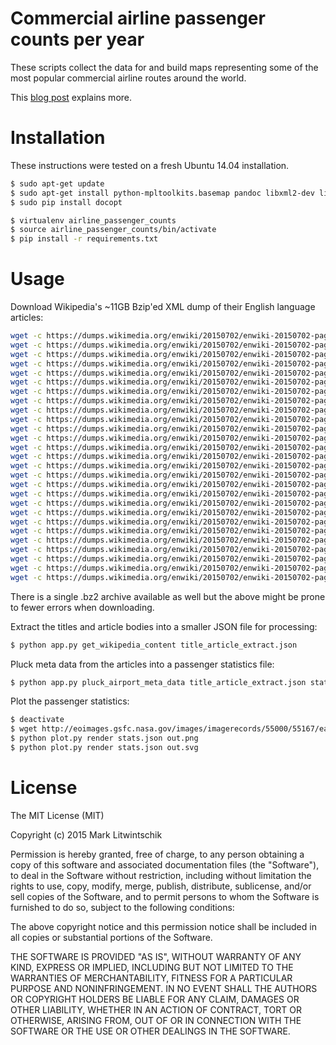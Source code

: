 # Commercial airline passenger counts per year

These scripts collect the data for and build maps representing some of the most popular commercial airline routes around the world.

This [blog post](http://tech.marksblogg.com/popular-airline-passenger-routes.html) explains more.

# Installation

These instructions were tested on a fresh Ubuntu 14.04 installation.

```bash
$ sudo apt-get update
$ sudo apt-get install python-mpltoolkits.basemap pandoc libxml2-dev libxslt1-dev redis-server
$ sudo pip install docopt
```

```bash
$ virtualenv airline_passenger_counts
$ source airline_passenger_counts/bin/activate
$ pip install -r requirements.txt
```

# Usage

Download Wikipedia's ~11GB Bzip'ed XML dump of their English language articles:

```bash
wget -c https://dumps.wikimedia.org/enwiki/20150702/enwiki-20150702-pages-articles1.xml-p000000010p000010000.bz2
wget -c https://dumps.wikimedia.org/enwiki/20150702/enwiki-20150702-pages-articles2.xml-p000010002p000025001.bz2
wget -c https://dumps.wikimedia.org/enwiki/20150702/enwiki-20150702-pages-articles3.xml-p000025001p000055000.bz2
wget -c https://dumps.wikimedia.org/enwiki/20150702/enwiki-20150702-pages-articles4.xml-p000055002p000104998.bz2
wget -c https://dumps.wikimedia.org/enwiki/20150702/enwiki-20150702-pages-articles5.xml-p000105002p000184999.bz2
wget -c https://dumps.wikimedia.org/enwiki/20150702/enwiki-20150702-pages-articles6.xml-p000185003p000305000.bz2
wget -c https://dumps.wikimedia.org/enwiki/20150702/enwiki-20150702-pages-articles7.xml-p000305002p000465001.bz2
wget -c https://dumps.wikimedia.org/enwiki/20150702/enwiki-20150702-pages-articles8.xml-p000465001p000665001.bz2
wget -c https://dumps.wikimedia.org/enwiki/20150702/enwiki-20150702-pages-articles9.xml-p000665001p000925001.bz2
wget -c https://dumps.wikimedia.org/enwiki/20150702/enwiki-20150702-pages-articles10.xml-p000925001p001325001.bz2
wget -c https://dumps.wikimedia.org/enwiki/20150702/enwiki-20150702-pages-articles11.xml-p001325001p001825001.bz2
wget -c https://dumps.wikimedia.org/enwiki/20150702/enwiki-20150702-pages-articles12.xml-p001825001p002425000.bz2
wget -c https://dumps.wikimedia.org/enwiki/20150702/enwiki-20150702-pages-articles13.xml-p002425002p003125001.bz2
wget -c https://dumps.wikimedia.org/enwiki/20150702/enwiki-20150702-pages-articles14.xml-p003125001p003925001.bz2
wget -c https://dumps.wikimedia.org/enwiki/20150702/enwiki-20150702-pages-articles15.xml-p003925001p004824998.bz2
wget -c https://dumps.wikimedia.org/enwiki/20150702/enwiki-20150702-pages-articles16.xml-p004825005p006025001.bz2
wget -c https://dumps.wikimedia.org/enwiki/20150702/enwiki-20150702-pages-articles17.xml-p006025001p007524997.bz2
wget -c https://dumps.wikimedia.org/enwiki/20150702/enwiki-20150702-pages-articles18.xml-p007525004p009225000.bz2
wget -c https://dumps.wikimedia.org/enwiki/20150702/enwiki-20150702-pages-articles19.xml-p009225002p011124997.bz2
wget -c https://dumps.wikimedia.org/enwiki/20150702/enwiki-20150702-pages-articles20.xml-p011125004p013324998.bz2
wget -c https://dumps.wikimedia.org/enwiki/20150702/enwiki-20150702-pages-articles21.xml-p013325003p015724999.bz2
wget -c https://dumps.wikimedia.org/enwiki/20150702/enwiki-20150702-pages-articles22.xml-p015725013p018225000.bz2
wget -c https://dumps.wikimedia.org/enwiki/20150702/enwiki-20150702-pages-articles23.xml-p018225004p020925000.bz2
wget -c https://dumps.wikimedia.org/enwiki/20150702/enwiki-20150702-pages-articles24.xml-p020925002p023725001.bz2
wget -c https://dumps.wikimedia.org/enwiki/20150702/enwiki-20150702-pages-articles25.xml-p023725001p026624997.bz2
wget -c https://dumps.wikimedia.org/enwiki/20150702/enwiki-20150702-pages-articles26.xml-p026625004p029624976.bz2
wget -c https://dumps.wikimedia.org/enwiki/20150702/enwiki-20150702-pages-articles27.xml-p029625017p047137381.bz2
```

There is a single .bz2 archive available as well but the above might be prone to fewer errors when downloading.

Extract the titles and article bodies into a smaller JSON file for processing:

```bash
$ python app.py get_wikipedia_content title_article_extract.json
```

Pluck meta data from the articles into a passenger statistics file:

```bash
$ python app.py pluck_airport_meta_data title_article_extract.json stats.json
```

Plot the passenger statistics:

```bash
$ deactivate
$ wget http://eoimages.gsfc.nasa.gov/images/imagerecords/55000/55167/earth_lights_lrg.jpg
$ python plot.py render stats.json out.png
$ python plot.py render stats.json out.svg
```

# License

The MIT License (MIT)

Copyright (c) 2015 Mark Litwintschik

Permission is hereby granted, free of charge, to any person obtaining a copy
of this software and associated documentation files (the "Software"), to deal
in the Software without restriction, including without limitation the rights
to use, copy, modify, merge, publish, distribute, sublicense, and/or sell
copies of the Software, and to permit persons to whom the Software is
furnished to do so, subject to the following conditions:

The above copyright notice and this permission notice shall be included in
all copies or substantial portions of the Software.

THE SOFTWARE IS PROVIDED "AS IS", WITHOUT WARRANTY OF ANY KIND, EXPRESS OR
IMPLIED, INCLUDING BUT NOT LIMITED TO THE WARRANTIES OF MERCHANTABILITY,
FITNESS FOR A PARTICULAR PURPOSE AND NONINFRINGEMENT. IN NO EVENT SHALL THE
AUTHORS OR COPYRIGHT HOLDERS BE LIABLE FOR ANY CLAIM, DAMAGES OR OTHER
LIABILITY, WHETHER IN AN ACTION OF CONTRACT, TORT OR OTHERWISE, ARISING FROM,
OUT OF OR IN CONNECTION WITH THE SOFTWARE OR THE USE OR OTHER DEALINGS IN
THE SOFTWARE.
